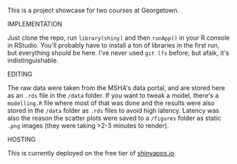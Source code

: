 This is a project showcase for two courses at Georgetown.

IMPLEMENTATION

Just clone the repo, run `library(shiny)` and then `runApp()` in your R console in RStudio. You'll probably have to install a ton of libraries in the first run, but everything should be here. I've never used `git lfs` before, but afaik, it's indistinguishable.

EDITING

The raw data were taken from the MSHA's data portal, and are stored here as an `.rds` file in the `/data` folder. If you want to tweak a model, there's a `modelling.R` file where most of that was done and the results were also stored in the `/data` folder as `.rds` files to avoid high latency. Latency was also the reason the scatter plots were saved to a `/figures` folder as static `.png` images (they were taking >2-3 minutes to render). 

HOSTING

This is currently deployed on the free tier of  [shinyapps.io](https://brh60.shinyapps.io/MiningCoal/).
